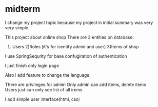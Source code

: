 # midterm

I change my project topic because my project in initial summary was very very simple.

This project about online shop
There are 3 entities on database:
1) Users 
2)Roles (it's for isentify admin and user)
3)Items of shop

I use SpringSequrity for base confugiration of authentication

I just finish only login page

Also I add feature to change the language 

There are privileges for admin
Only admin can add items, delete items
Users just can only see list of all irems

I add simple user interface(html, css)
